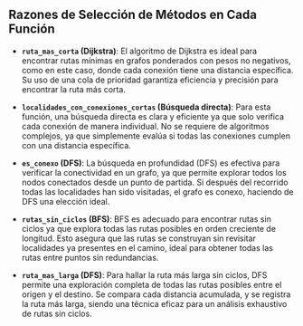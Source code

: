 ## Razones de Selección de Métodos en Cada Función

- **`ruta_mas_corta` (Dijkstra)**: El algoritmo de Dijkstra es ideal para encontrar rutas mínimas en grafos ponderados con pesos no negativos, como en este caso, donde cada conexión tiene una distancia específica. Su uso de una cola de prioridad garantiza eficiencia y precisión para encontrar la ruta más corta.

- **`localidades_con_conexiones_cortas` (Búsqueda directa)**: Para esta función, una búsqueda directa es clara y eficiente ya que solo verifica cada conexión de manera individual. No se requiere de algoritmos complejos, ya que simplemente evalúa si todas las conexiones cumplen con una distancia específica.

- **`es_conexo` (DFS)**: La búsqueda en profundidad (DFS) es efectiva para verificar la conectividad en un grafo, ya que permite explorar todos los nodos conectados desde un punto de partida. Si después del recorrido todas las localidades han sido visitadas, el grafo es conexo, haciendo de DFS una elección ideal.

- **`rutas_sin_ciclos` (BFS)**: BFS es adecuado para encontrar rutas sin ciclos ya que explora todas las rutas posibles en orden creciente de longitud. Esto asegura que las rutas se construyan sin revisitar localidades ya presentes en el camino, ideal para obtener todas las rutas entre puntos sin redundancias.

- **`ruta_mas_larga` (DFS)**: Para hallar la ruta más larga sin ciclos, DFS permite una exploración completa de todas las rutas posibles entre el origen y el destino. Se compara cada distancia acumulada, y se registra la ruta más larga, siendo una técnica eficaz para un análisis exhaustivo de rutas sin ciclos.
